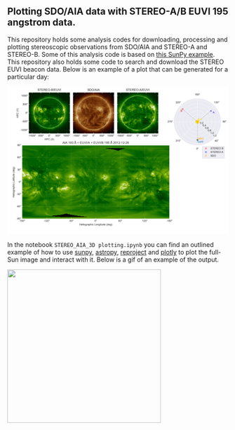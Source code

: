 ## Plotting SDO/AIA data with STEREO-A/B EUVI 195 angstrom data.

This repository holds some analysis codes for downloading, processing and plotting stereoscopic observations from SDO/AIA and STEREO-A and STEREO-B.
Some of this analysis code is based on [this SunPy example](https://docs.sunpy.org/en/stable/generated/gallery/map_transformations/reprojection_aia_euvi_mosaic.html#sphx-glr-generated-gallery-map-transformations-reprojection-aia-euvi-mosaic-py). This repository also holds some code to search and download the STEREO EUVI beacon data. Below is an example of a plot that can be generated for a particular day:

<div>
    <img class="marginauto" src="mos_map_0725.png" alt="centered image" />
</div>

In the notebook `STEREO_AIA_3D plotting.ipynb` you can find an outlined example of how to use [sunpy](https://sunpy.org/), [astropy](https://www.astropy.org/), [reproject](https://pypi.org/project/reproject/) and [plotly](https://plotly.com/python/) to plot the full-Sun image and interact with it. Below is a gif of an example of the output. 

<img class="marginauto" src="output.gif" width="350" height="350"/>




